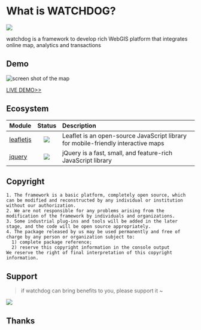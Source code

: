 # What is WATCHDOG?

<p>
<img src="https://img.shields.io/badge/wordpress-5.7-red"/>
</p>

watchdog is a framework to develop rich WebGIS platform that integrates online map, analytics and transactions

## Demo

![screen shot of the map](https://www.cityplanner.biz/wp-content/uploads/2021/07/webgis-cover-2021.jpg)

[LIVE DEMO>>](https://www.cityplanner.biz/webgis/)

## Ecosystem

|  Module | Status | Description | 
|  :------ | :------: | :------ |
|  [leafletjs](https://leafletjs.com/) | <img src="https://img.shields.io/badge/leafletjs-1.7.1-green"/> | Leaflet is an open-source JavaScript library for mobile-friendly interactive maps | 
|  [jquery](https://jquery.com/) | <img src="https://img.shields.io/badge/jquery-3.6.0-blue" /> | jQuery is a fast, small, and feature-rich JavaScript library | 

## Copyright

```warning
1. The framework is a basic platform, completely open source, which can be modified and reconstructed by any individual or institution without our authorization.
2. We are not responsible for any problems arising from the modification of the framework by individuals and organizations.
3. Some industrial plug-ins and tools will be added in the later stage, and the code will be open source appropriately.
4. The package released by us may be used permanently and free of charge by any person or organization subject to:
  1) complete package reference;
  2) reserve this copyright information in the console output
We reserve the right of final interpretation of this copyright information.
```

## Support

> if watchdog can bring benefits to you, please support it ~

<p>
<a href="https://www.buymeacoffee.com/pjhooker"><img src="https://img.buymeacoffee.com/button-api/?text=Buy me a coffee&emoji=&slug=pjhooker&button_colour=FFDD00&font_colour=000000&font_family=Cookie&outline_colour=000000&coffee_colour=ffffff"></a>
</p>

## Thanks
